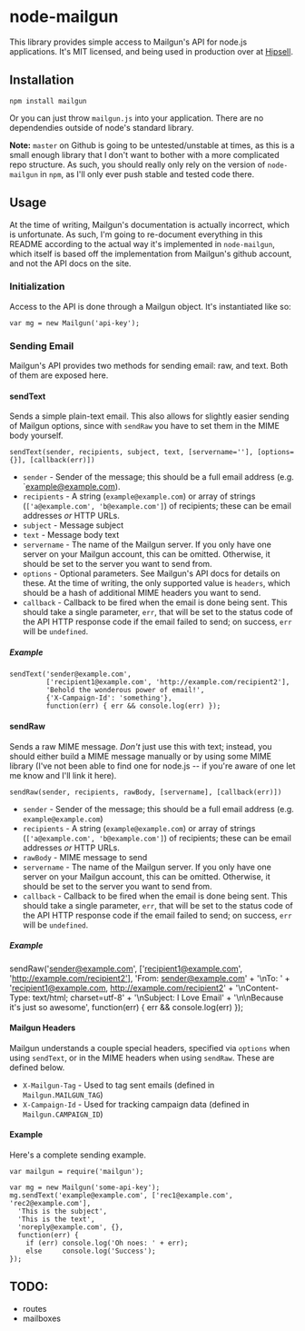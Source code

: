 # node-mailgun

This library provides simple access to Mailgun's API for node.js applications.
It's MIT licensed, and being used in production over at [Hipsell](http://hipsell.com).

## Installation

    npm install mailgun

Or you can just throw `mailgun.js` into your application.  There are
no dependendies outside of node's standard library.

**Note:** `master` on Github is going to be untested/unstable at times,
          as this is a small enough library that I don't want to bother
          with a more complicated repo structure.  As such, you should
          really only rely on the version of `node-mailgun` in `npm`, as
          I'll only ever push stable and tested code there.

## Usage

At the time of writing, Mailgun's documentation is actually incorrect, which
is unfortunate.  As such, I'm going to re-document everything in this README
according to the actual way it's implemented in `node-mailgun`, which itself
is based off the implementation from Mailgun's github account, and not the API
docs on the site.

### Initialization

Access to the API is done through a Mailgun object.  It's instantiated
like so:

    var mg = new Mailgun('api-key');

### Sending Email

Mailgun's API provides two methods for sending email: raw, and text.  Both
of them are exposed here.

#### sendText

Sends a simple plain-text email.  This also allows for slightly easier
sending of Mailgun options, since with `sendRaw` you have to set them
in the MIME body yourself.

`sendText(sender, recipients, subject, text, [servername=''], [options={}], [callback(err)])`

 * `sender` - Sender of the message; this should be a full email address
              (e.g. `example@example.com).
 * `recipients` - A string (`example@example.com`) or array of strings (`['a@example.com', 'b@example.com']`)
                  of recipients; these can be email addresses *or* HTTP URLs.
 * `subject` - Message subject
 * `text` - Message body text
 * `servername` - The name of the Mailgun server.  If you only have
                  one server on your Mailgun account, this can be omitted.
                  Otherwise, it should be set to the server you want to
                  send from.
 * `options` - Optional parameters.  See Mailgun's API docs for details on
               these.  At the time of writing, the only supported value is
               `headers`, which should be a hash of additional MIME headers
               you want to send.
 * `callback` - Callback to be fired when the email is done being sent.  This
                should take a single parameter, `err`, that will be set to
                the status code of the API HTTP response code  if the email
                failed to send; on success, `err` will be `undefined`.

##### Example

    sendText('sender@example.com',
             ['recipient1@example.com', 'http://example.com/recipient2'],
             'Behold the wonderous power of email!',
             {'X-Campaign-Id': 'something'},
             function(err) { err && console.log(err) });

#### sendRaw

Sends a raw MIME message.  *Don't* just use this with text; instead,
you should either build a MIME message manually or by using some MIME
library (I've not been able to find one for node.js -- if you're aware
of one let me know and I'll link it here).

`sendRaw(sender, recipients, rawBody, [servername], [callback(err)])`

 * `sender` - Sender of the message; this should be a full email address
              (e.g. `example@example.com`)
 * `recipients` - A string (`example@example.com`) or array of strings (`['a@example.com', 'b@example.com']`)
                  of recipients; these can be email addresses *or* HTTP URLs.
 * `rawBody` - MIME message to send
 * `servername` - The name of the Mailgun server.  If you only have
                  one server on your Mailgun account, this can be omitted.
                  Otherwise, it should be set to the server you want to
                  send from.
 * `callback` - Callback to be fired when the email is done being sent.  This
                should take a single parameter, `err`, that will be set to
                the status code of the API HTTP response code  if the email
                failed to send; on success, `err` will be `undefined`.

##### Example

  sendRaw('sender@example.com',
          ['recipient1@example.com', 'http://example.com/recipient2'],
          'From: sender@example.com' +
            '\nTo: ' + 'recipient1@example.com, http://example.com/recipient2' +
            '\nContent-Type: text/html; charset=utf-8' +
            '\nSubject: I Love Email' +
            '\n\nBecause it's just so awesome',
          function(err) { err && console.log(err) });

#### Mailgun Headers

Mailgun understands a couple special headers, specified via `options` when using
`sendText`, or in the MIME headers when using `sendRaw`.  These are defined
below.

 * `X-Mailgun-Tag` - Used to tag sent emails (defined in `Mailgun.MAILGUN_TAG`)
 * `X-Campaign-Id` - Used for tracking campaign data (defined in `Mailgun.CAMPAIGN_ID`)

#### Example

Here's a complete sending example.

    var mailgun = require('mailgun');

    var mg = new Mailgun('some-api-key');
    mg.sendText('example@example.com', ['rec1@example.com', 'rec2@example.com'],
      'This is the subject',
      'This is the text',
      'noreply@example.com', {},
      function(err) {
        if (err) console.log('Oh noes: ' + err);
        else     console.log('Success');
    });

## TODO:

 * routes
 * mailboxes

